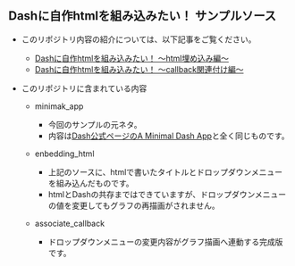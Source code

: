 ## Dashに自作htmlを組み込みたい！ サンプルソース

- このリポジトリ内容の紹介については、以下記事をご覧ください。
  - [Dashに自作htmlを組み込みたい！ ～html埋め込み編～](https://qiita.com/ckw-1227/items/d753daf614d474484d72)
  - [Dashに自作htmlを組み込みたい！ ～callback関連付け編～](https://qiita.com/ckw-1227/items/ba824cbc6a3fb3525bab)

- このリポジトリに含まれている内容
  - minimak_app
    - 今回のサンプルの元ネタ。
    - 内容は[Dash公式ページのA Minimal Dash App](https://dash.plotly.com/minimal-app)と全く同じものです。

  - enbedding_html
    - 上記のソースに、htmlで書いたタイトルとドロップダウンメニューを組み込んだものです。
    - htmlとDashの共存まではできていますが、ドロップダウンメニューの値を変更してもグラフの再描画がされません。

  - associate_callback
    - ドロップダウンメニューの変更内容がグラフ描画へ連動する完成版です。